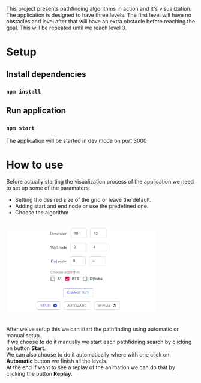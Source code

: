 This project presents pathfinding algorithms in action and it's visualization.
The application is designed to have three levels. The first level will have no obstacles and level after that will have an extra obstacle before reaching the goal. This will be repeated until we reach level 3.
# Setup
## Install dependencies
 ### `npm install`

## Run application



### `npm start`

The application will be started in dev mode on port 3000

# How to use
Before actually starting the visualization process of the application we need to set up some of the paramaters:<br>
- Setting the desired size of the grid or leave the default.
- Adding start and end node or use the predefined one.
- Choose the algorithm
<br>
<div><img  src="assets\p1.png" width=400  ><div>
<br/>

After we've setup this we can start the pathfinding using automatic or manual setup.<br>
If we choose to do it manually we start each pathfidning search by clicking on button **Start**. <br>
We can also choose to do it automatically where with one click on **Automatic** button we finish all the levels.<br>
At the end if want to see a replay of the animation we can do that by clicking the button **Replay**.
